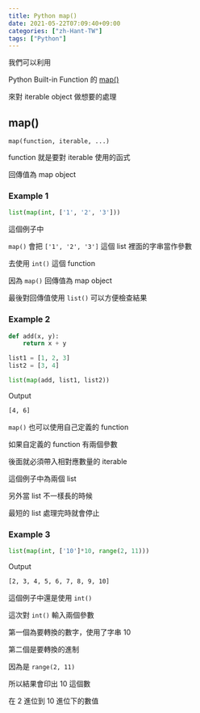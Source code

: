 ```yaml
---
title: Python map()
date: 2021-05-22T07:09:40+09:00
categories: ["zh-Hant-TW"]
tags: ["Python"]
---
```

我們可以利用

Python Built-in Function 的 [map()](https://docs.python.org/3/library/functions.html#map)

來對 iterable object 做想要的處理

## map()

`map(function, iterable, ...)`

function 就是要對 iterable 使用的函式

回傳值為 map object

### Example 1

```python
list(map(int, ['1', '2', '3']))
```

這個例子中

`map()` 會把 `['1', '2', '3']` 這個 list 裡面的字串當作參數

去使用 `int()` 這個 function

因為 `map()` 回傳值為 map object

最後對回傳值使用 `list()` 可以方便檢查結果

### Example 2

```python
def add(x, y):
    return x + y

list1 = [1, 2, 3]
list2 = [3, 4]

list(map(add, list1, list2))
```

Output

```bash
[4, 6]
```

`map()` 也可以使用自己定義的 function

如果自定義的 function 有兩個參數

後面就必須帶入相對應數量的 iterable

這個例子中為兩個 list

另外當 list 不一樣長的時候

最短的 list 處理完時就會停止

### Example 3

```python
list(map(int, ['10']*10, range(2, 11)))
```

Output

```bash
[2, 3, 4, 5, 6, 7, 8, 9, 10]
```

這個例子中還是使用 `int()`

這次對 `int()` 輸入兩個參數

第一個為要轉換的數字，使用了字串 10

第二個是要轉換的進制

因為是 `range(2, 11)`

所以結果會印出 10 這個數

在 2 進位到 10 進位下的數值
